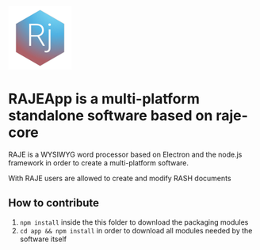 ![RAJE icon](https://github.com/rash-framework/raje-app/blob/master/build/icon.png?raw=true)

# RAJEApp is a multi-platform standalone software based on raje-core

RAJE is a WYSIWYG word processor based on Electron and the node.js framework in order to create a multi-platform software.

With RAJE users are allowed to create and modify RASH documents

## How to contribute

1. `npm install` inside the this folder to download the packaging modules
2. `cd app && npm install` in order to download all modules needed by the software itself
